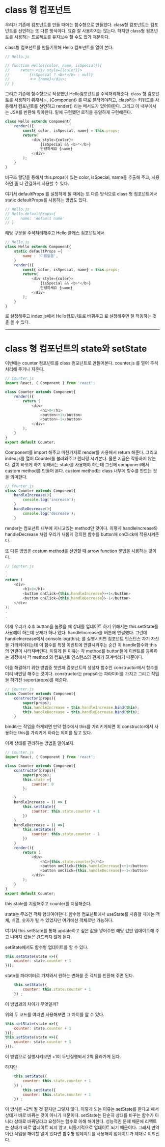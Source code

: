 # class 형 컴포넌트
우리가 기존에 컴포넌트를 만들 때에는 함수형으로 만들었다.
class형 컴포넌트는 컴포넌트를 선언하는 또 다른 방식이다. 요즘 잘 사용하지는 않는다.
하지만 class형 컴포넌트를 사용하는 프로젝트를 유지보수 할 수도 있기 때문이다.

class형 컴포넌트를 만들기위해 Hello 컴포넌트를 열어 본다.

```js
// Hello.js

// function Hello({color, name, isSpecial}){
//     return <div style={{color}}>
//         {isSpecial ? <b>*</b> : null}
//         ㅎㅇ {name}</div>;
// }

```

그리고 기존에 함수형으로 작성했던 Hello컴포넌트를 주석처리해준다.
class 형 컴포넌트를 사용하기 위해서는, {Component} 를 따로 불러와야하고, class라는 키워드를 사용해서 컴포넌트를 선언하고
render() 라는 메서드가 있어야한다. 그리고 이 내부에서는 JSX를 반환해 줘야한다.
밑에 구현했던 로직을 동일하게 구현해준다.
```js
class Hello extends Component{
    render(){
        const{ color, isSpecial, name} = this.props;
        return(
            <div style={color}>
                {isSpecial && <b>*</b>}
                안녕하세요 {name}
            </div>
        );
    }
}
```
비구조 할당을 통해서 this.props에 있는 color, isSpecial, name을 추출해 주고, 사용하면 좀 더 간결하게 사용할 수 있다.

여기서 defaultProps 를 설정하게 될 때에는 또 다른 방식으로
class 형 컴포넌트에서 static defaultProps를 사용하는 방법도 있다.
```js
// Hello.js
// Hello.defaultProps={
//     name: 'default name'
// }
```
해당 구문을 주석처리해주고
Hello 클래스 컴포넌트에서 

```js
// Hello.js
class Hello extends Component{
    static defaultProps ={
        name : '이름없음',
    }
    render(){
        const{ color, isSpecial, name} = this.props;
        return(
            <div style={color}>
                {isSpecial && <b>*</b>}
                안녕하세요 {name}
            </div>
        );
    }
}
```
로 설정해주고 
index.js에서 Hello컴포넌트로 바꿔주고
<Hello name="react" isSpecial>
로 설정해주면 잘 작동하는 것을 볼 수 있다.

---
# class 형 컴포넌트의 state와 setState
이번에는 counter 컴포넌트를 class 컴포넌트로 만들어본다.
counter.js 를 열어 주석 처리해 주거나 지운다.
```js
// Counter.js
import React, { Component } from 'react';

class Counter extends Component{
    render(){
        return (
            <div>
                <h1>0</h1>
                <button>+1</button>
                <button>-1</button>
            </div>
        );
    }
}
export default Counter;
```

Component를 import 해주고 마찬가지로 render를 사용해서 return 해준다.
그리고 index.js를 열어 Counter를 불러와주고 렌더링 시켜본다.
물론 지금은 작동하지 않는다. 값이 바뀌게 하기 위해서는 state를 사용해야 하는데
그전에 component에서 custom method를 만들어 본다.
custom method는 class 내부에 함수를 만드는 것을 의미한다.
```js
// Counter.js
class Counter extends Component{
    handleIncrease(){
        console.log('increase');
    }
    handleDecrease(){
        console.log('decrease');
    }
```
render는 컴포넌트 내부에 지니고있는 method인 것이다.
이렇게 handleIncrease와 handleDecrease 처럼 우리가 새롭게 정의한 함수를 button에 onClick에 적용시켜준다.

또 다른 방법은 costum method를 선언할 때 arrow function 문법을 사용하는 것이다.
```js
// Counter.js
.
.
return (
    <div>
        <h1>0</h1>
        <button onClick={this.handleIncrease}>+1</button>
        <button onClick={this.handleDecrease}>-1</button>
    </div>
);
.
.
```

이제 우리가 추후 button을 눌렀을 때 상태를 업데이트 하기 위해서는 this.setState를 사용해야 하는데 문제가 하나 있다.
handleIncrease를 버튼에 연결했다. 그런데 handleIncrease에서 console.log(this); 를 실행시키면 컴포넌트 인스턴스 자기 자신을 가리켜야되는데 이 함수를 특정 이벤트에 연결시켜주는 순간 이 handle함수와 this의 연결이 사라져버린다.
이렇게 된 이유는 각 method를 button들에 이벤트를 등록하는 과정에서 각 method 와 컴포넌트 인스턴스의 관계가 끊겨버리기 때문이다.

이를 해결하기 위한 방법중 첫번째
컴포넌트의 생성자 함수인 constructor에서 함수를 미리 바인딩 해주는 것이다.
constructor는 props라는 파라미터를 가지고 그리고 작업을 하기전 super(props)를 해준다.
```js
// Counter.js
class Counter extends Component{
    constructor(props){
        super(props);
        this.handleIncrease = this.handleIncrease.bind(this);
        this.handleDecrease = this.handleDecrease.bind(this);
    }
```
bind라는 작업을 하게되면 만약 함수에서 this를 가리키게되면 이 constructor에서 사용하는 this를 가리키게 하라는 의미를 담고 있다.

이제 상태를 관리하는 방법을 알아보자.
```js
// Counter.js
import React, { Component } from 'react';

class Counter extends Component{
    constructor(props){
        super(props);
        this.state ={
            counter: 0
        };

    }
    handleIncrease = () => {
        this.setState({
            counter: this.state.counter + 1
        })
    }
    handleDecrease = () =>{
        this.setState({
            counter: this.state.counter - 1
        })
    }
    render(){
        return (
            <div>
                <h1>{this.state.counter}</h1>
                <button onClick={this.handleIncrease}>+1</button>
                <button onClick={this.handleDecrease}>-1</button>
            </div>
        );
    }
}
export default Counter;
```
this.state를 지정해주고 counter를 지정해준다.

state는 무조건 객체 형태여야한다.
함수형 컴포넌트에서 useState를 사용할 때에는 객체, 배열, 숫자가 될 수 있었지만 여기에선 객체로만 가능하다.

여기서 this.setState를 통해 update하고 싶은 값을 넣어주면 해당 값만 업데이트해 주고 나머지 값들은 건드리지 않게 된다.

setState에서도 함수형 업데이트를 할 수 있다.
```js
this.setState(state =>({
    counter: state.counter + 1
}));
```
state를 파라미터로 가져와서 원하는 변화를 준 객체를 반환해 주면 된다.

```js
    this.setState({
        counter: this.state.counter + 1
    }) ; 
```
이 방법과의 차이가 무엇일까?

위의 두 코드를 여러번 사용해보면 그 차이를 알 수 있다.
```js
this.setState(state =>({
    counter: state.counter + 1
}));
this.setState(state =>({
    counter: state.counter + 1
}));
```
이 방법으로 실행시켜보면 +1이 두번실행되서 2씩 올라가게 된다.

하지만 
```js
    this.setState({
        counter: this.state.counter + 1
    }) ; 
        this.setState({
        counter: this.state.counter + 1
    }) ; 
```
이 방식은 +2씩 될 것 같지만 그렇지 않다.
이렇게 되는 이유는 setState를 한다고 해서 상태가 바로 바뀌는 것이 아니기 때문이다. setState는 단순히 상태를 바꾸는 함수가 아니라 상태로 바꿔달라고 요청하는 함수로 이해 해야한다. 성능적인 문제 때문에 리액트는 상태가 바로 업데이트 되지 않고, 비동기적으로 업데이트 되기 때문이다.
그래서 만약 이런 작업을 해야할 일이 있다면 함수형 업데이트를 사용해야 업데이트가 제대로 이뤄진다.
